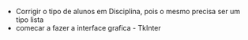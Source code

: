 * Corrigir o tipo de alunos em Disciplina, pois o mesmo precisa ser um tipo lista
* comecar a fazer a interface grafica - TkInter

